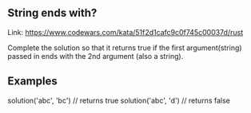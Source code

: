 ## String ends with?

Link: https://www.codewars.com/kata/51f2d1cafc9c0f745c00037d/rust

Complete the solution so that it returns true if the first argument(string) passed in ends with the 2nd argument (also a string).

## Examples

solution('abc', 'bc') // returns true
solution('abc', 'd') // returns false

